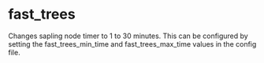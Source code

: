 # fast_trees
Changes sapling node timer to 1 to 30 minutes. This can be configured by setting the fast_trees_min_time and fast_trees_max_time values in the config file.

